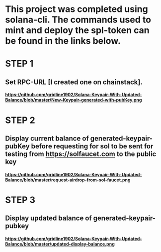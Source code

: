 # This project was completed using solana-cli. The commands used to mint and deploy the spl-token can be found in the links below.

# STEP 1
## Set RPC-URL [I created one on chainstack].
#### https://github.com/gridline1902/Solana-Keypair-With-Updated-Balance/blob/master/New-Keypair-generated-with-pubKey.png

# STEP 2
## Display current balance of generated-keypair-pubKey before requesting for sol to be sent for testing from https://solfaucet.com to the public key
#### https://github.com/gridline1902/Solana-Keypair-With-Updated-Balance/blob/master/request-airdrop-from-sol-faucet.png

# STEP 3
## Display updated balance of generated-keypair-pubkey 
#### https://github.com/gridline1902/Solana-Keypair-With-Updated-Balance/blob/master/updated-display-balance.png
